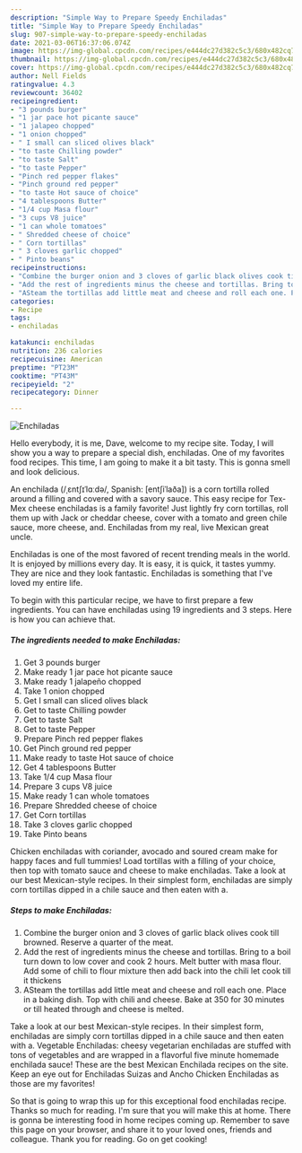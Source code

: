 ```yaml
---
description: "Simple Way to Prepare Speedy Enchiladas"
title: "Simple Way to Prepare Speedy Enchiladas"
slug: 907-simple-way-to-prepare-speedy-enchiladas
date: 2021-03-06T16:37:06.074Z
image: https://img-global.cpcdn.com/recipes/e444dc27d382c5c3/680x482cq70/enchiladas-recipe-main-photo.jpg
thumbnail: https://img-global.cpcdn.com/recipes/e444dc27d382c5c3/680x482cq70/enchiladas-recipe-main-photo.jpg
cover: https://img-global.cpcdn.com/recipes/e444dc27d382c5c3/680x482cq70/enchiladas-recipe-main-photo.jpg
author: Nell Fields
ratingvalue: 4.3
reviewcount: 36402
recipeingredient:
- "3 pounds burger"
- "1 jar pace hot picante sauce"
- "1 jalapeo chopped"
- "1 onion chopped"
- " I small can sliced olives black"
- "to taste Chilling powder"
- "to taste Salt"
- "to taste Pepper"
- "Pinch red pepper flakes"
- "Pinch ground red pepper"
- "to taste Hot sauce of choice"
- "4 tablespoons Butter"
- "1/4 cup Masa flour"
- "3 cups V8 juice"
- "1 can whole tomatoes"
- " Shredded cheese of choice"
- " Corn tortillas"
- " 3 cloves garlic chopped"
- " Pinto beans"
recipeinstructions:
- "Combine the burger onion and 3 cloves of garlic black olives cook till browned. Reserve a quarter of the meat."
- "Add the rest of ingredients minus the cheese and tortillas. Bring to a boil turn down to low cover and cook 2 hours. Melt butter with masa flour. Add some of chili to flour mixture then add back into the chili let cook till it thickens"
- "ASteam the tortillas add little meat and cheese and roll each one. Place in a baking dish. Top with chili and cheese. Bake at 350 for 30 minutes or till heated through and cheese is melted."
categories:
- Recipe
tags:
- enchiladas

katakunci: enchiladas 
nutrition: 236 calories
recipecuisine: American
preptime: "PT23M"
cooktime: "PT43M"
recipeyield: "2"
recipecategory: Dinner

---
```



![Enchiladas](https://img-global.cpcdn.com/recipes/e444dc27d382c5c3/680x482cq70/enchiladas-recipe-main-photo.jpg)

Hello everybody, it is me, Dave, welcome to my recipe site. Today, I will show you a way to prepare a special dish, enchiladas. One of my favorites food recipes. This time, I am going to make it a bit tasty. This is gonna smell and look delicious.

An enchilada (/ˌɛntʃɪˈlɑːdə/, Spanish: [entʃiˈlaða]) is a corn tortilla rolled around a filling and covered with a savory sauce. This easy recipe for Tex-Mex cheese enchiladas is a family favorite! Just lightly fry corn tortillas, roll them up with Jack or cheddar cheese, cover with a tomato and green chile sauce, more cheese, and. Enchiladas from my real, live Mexican great uncle.

Enchiladas is one of the most favored of recent trending meals in the world. It is enjoyed by millions every day. It is easy, it is quick, it tastes yummy. They are nice and they look fantastic. Enchiladas is something that I've loved my entire life.


To begin with this particular recipe, we have to first prepare a few ingredients. You can have enchiladas using 19 ingredients and 3 steps. Here is how you can achieve that.

<!--inarticleads1-->

##### The ingredients needed to make Enchiladas:

1. Get 3 pounds burger
1. Make ready 1 jar pace hot picante sauce
1. Make ready 1 jalapeño chopped
1. Take 1 onion chopped
1. Get  I small can sliced olives black
1. Get to taste Chilling powder
1. Get to taste Salt
1. Get to taste Pepper
1. Prepare Pinch red pepper flakes
1. Get Pinch ground red pepper
1. Make ready to taste Hot sauce of choice
1. Get 4 tablespoons Butter
1. Take 1/4 cup Masa flour
1. Prepare 3 cups V8 juice
1. Make ready 1 can whole tomatoes
1. Prepare  Shredded cheese of choice
1. Get  Corn tortillas
1. Take  3 cloves garlic chopped
1. Take  Pinto beans


Chicken enchiladas with coriander, avocado and soured cream make for happy faces and full tummies! Load tortillas with a filling of your choice, then top with tomato sauce and cheese to make enchiladas. Take a look at our best Mexican-style recipes. In their simplest form, enchiladas are simply corn tortillas dipped in a chile sauce and then eaten with a. 

<!--inarticleads2-->

##### Steps to make Enchiladas:

1. Combine the burger onion and 3 cloves of garlic black olives cook till browned. Reserve a quarter of the meat.
1. Add the rest of ingredients minus the cheese and tortillas. Bring to a boil turn down to low cover and cook 2 hours. Melt butter with masa flour. Add some of chili to flour mixture then add back into the chili let cook till it thickens
1. ASteam the tortillas add little meat and cheese and roll each one. Place in a baking dish. Top with chili and cheese. Bake at 350 for 30 minutes or till heated through and cheese is melted.


Take a look at our best Mexican-style recipes. In their simplest form, enchiladas are simply corn tortillas dipped in a chile sauce and then eaten with a. Vegetable Enchiladas: cheesy vegetarian enchiladas are stuffed with tons of vegetables and are wrapped in a flavorful five minute homemade enchilada sauce! These are the best Mexican Enchilada recipes on the site. Keep an eye out for Enchiladas Suizas and Ancho Chicken Enchiladas as those are my favorites! 

So that is going to wrap this up for this exceptional food enchiladas recipe. Thanks so much for reading. I'm sure that you will make this at home. There is gonna be interesting food in home recipes coming up. Remember to save this page on your browser, and share it to your loved ones, friends and colleague. Thank you for reading. Go on get cooking!
